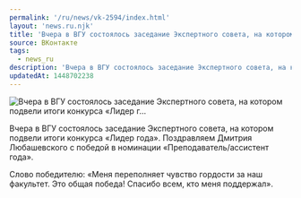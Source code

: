 ```yaml
---
permalink: '/ru/news/vk-2594/index.html'
layout: 'news.ru.njk'
title: 'Вчера в ВГУ состоялось заседание Экспертного совета, на котором подвели итоги конкурса «Лидер г'
source: ВКонтакте
tags:
  - news_ru
description: 'Вчера в ВГУ состоялось заседание Экспертного совета, на котором подвели итоги конкурса «Лидер г…'
updatedAt: 1448702238
---
```

![Вчера в ВГУ состоялось заседание Экспертного совета, на котором подвели итоги конкурса «Лидер г…](https://sun9-8.userapi.com/impf/c633922/v633922484/2433/q6fNDMugLfQ.jpg?size=604x403&quality=96&proxy=1&sign=0aaac76a008efdee9d43f0e93746353d&c_uniq_tag=vr31D0pbreL1ikbNEvmXKkZ2AHHYRczdyCH-8rAsZEM&type=album)

Вчера в ВГУ состоялось заседание Экспертного совета, на котором подвели итоги конкурса «Лидер года». Поздравляем Дмитрия Любашевского с победой в номинации «Преподаватель/ассистент года».

Слово победителю: «Меня переполняет чувство гордости за наш факультет. Это общая победа! Спасибо всем, кто меня поддержал».
